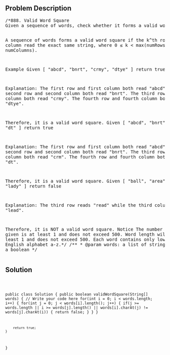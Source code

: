 <!--
<style>
  body { font-family: Arial, sans-serif; }
  .container { max-width: 100%; margin: auto; padding: 20px; }
  .comment-block { background-color: #f9f9f9; padding: 10px; border-left: 5px solid #ccc; max-width: 50%; margin: auto; word-wrap: break-word; white-space: pre-wrap; }
  .code-block { background-color: #f4f4f4; padding: 10px; border: 1px solid #ddd; }
</style>
-->

<div class='container'>
<h2>Problem Description</h2>
<div class='comment-block'>
<pre>
/*888. Valid Word Square
Given a sequence of words, check whether it forms a valid word square.

A sequence of words forms a valid word square if the k^th row and column read the exact same string, where 0 ≤ k < max(numRows, numColumns).

Example
Given
[
  "abcd",
  "bnrt",
  "crmy",
  "dtye"
]
return true

Explanation:
The first row and first column both read "abcd".
The second row and second column both read "bnrt".
The third row and third column both read "crmy".
The fourth row and fourth column both read "dtye".

Therefore, it is a valid word square.
Given
[
  "abcd",
  "bnrt",
  "crm",
  "dt"
]
return true

Explanation:
The first row and first column both read "abcd".
The second row and second column both read "bnrt".
The third row and third column both read "crm".
The fourth row and fourth column both read "dt".

Therefore, it is a valid word square.
Given
[
  "ball",
  "area",
  "read",
  "lady"
]
return false

Explanation:
The third row reads "read" while the third column reads "lead".

Therefore, it is NOT a valid word square.
Notice
The number of words given is at least 1 and does not exceed 500.
Word length will be at least 1 and does not exceed 500.
Each word contains only lowercase English alphabet a-z.*/
    /**
     * @param words: a list of string
     * @return: a boolean
     */
</pre>
</div>

<h2>Solution</h2>
<div class='code-block'>
<pre><code class='language-java'>

public class Solution {
    public boolean validWordSquare(String[] words) {
        // Write your code here
        for(int i = 0; i < words.length; i++) {
            for(int j = 0; j < words[i].length(); j++) {
                if(j >= words.length || i >= words[j].length() || words[i].charAt(j) != words[j].charAt(i)) {
                    return false;
                }
            }
        }
        
        return true;
    }
}
</code></pre>
</div>
</div>
